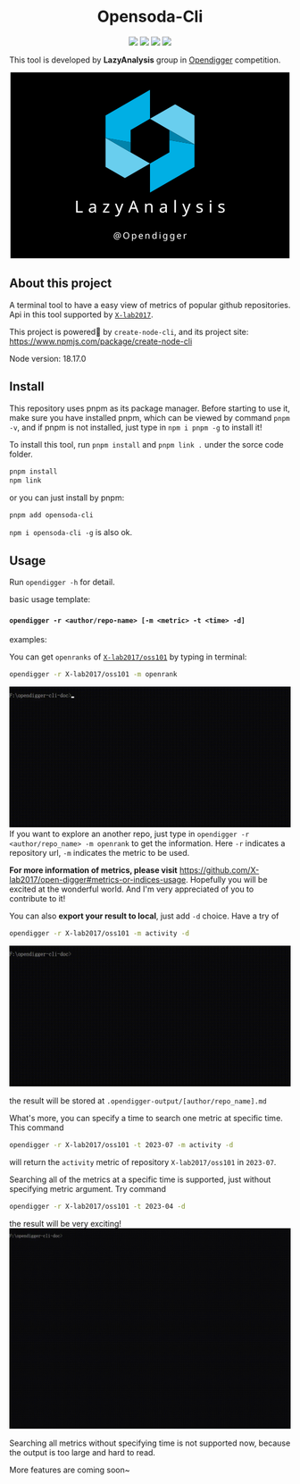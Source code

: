 <div align="center">
<h1 >
  <br/>Opensoda-Cli
</h1>

![](https://img.shields.io/badge/License-MIT-blue)
![](https://img.shields.io/badge/Node-v18.17.0-blue)
![](https://img.shields.io/badge/pnpm-v8.6.12-orange)
[![](https://img.shields.io/badge/%E7%AE%80%E4%BD%93%E4%B8%AD%E6%96%87-green)](README-CN.md)

<div align='left'>

This tool is developed by **LazyAnalysis** group in [Opendigger](https://competition.atomgit.com/competitionInfo?id=bc6603e0b8bf11ed804e6b78b4426d45) competition.

<div align="center">

![LazyAnalysis](public/LazyAnalysis.png)

<div align='left'>

## About this project

A terminal tool to have a easy view of metrics of popular github repositories. Api in this tool supported by [`X-lab2017`](https://github.com/X-lab2017).

This project is powered🚀 by `create-node-cli`, and its project site: https://www.npmjs.com/package/create-node-cli

Node version: 18.17.0

## Install

This repository uses pnpm as its package manager. Before starting to use it, make sure you have installed pnpm, which can be viewed by command `pnpm -v`, and if pnpm is not installed, just type in `npm i pnpm -g` to install it!

To install this tool, run `pnpm install` and `pnpm link .` under the sorce code folder.

```bash
pnpm install
npm link
```

or you can just install by pnpm:

```bash
pnpm add opensoda-cli
```

`npm i opensoda-cli -g` is also ok.

## Usage

Run `opendigger -h` for detail.

basic usage template:

#### `opendigger -r <author/repo-name> [-m <metric> -t <time> -d]`

examples:

You can get `openranks` of [`X-lab2017/oss101`](https://github.com/X-lab2017/oss101) by typing in terminal:

```bash
opendigger -r X-lab2017/oss101 -m openrank
```

![](/public/cut2.gif)
If you want to explore an another repo, just type in `opendigger -r <author/repo_name> -m openrank` to get the information. Here `-r` indicates a repository url, `-m` indicates the metric to be used.

**For more information of metrics, please visit** https://github.com/X-lab2017/open-digger#metrics-or-indices-usage. Hopefully you will be excited at the wonderful world. And I'm very appreciated of you to contribute to it!

You can also **export your result to local**, just add `-d` choice. Have a try of

```bash
opendigger -r X-lab2017/oss101 -m activity -d
```

![](/public/cut1.gif)

the result will be stored at `.opendigger-output/[author/repo_name].md`

What's more, you can specify a time to search one metric at specific time. This command

```bash
opendigger -r X-lab2017/oss101 -t 2023-07 -m activity -d
```

will return the `activity` metric of repository `X-lab2017/oss101` in `2023-07`.

Searching all of the metrics at a specific time is supported, just without specifying metric argument. Try command

```bash
opendigger -r X-lab2017/oss101 -t 2023-04 -d
```

the result will be very exciting!
![](/public/cut3.gif)

Searching all metrics without specifying time is not supported now, because the output is too large and hard to read.

More features are coming soon~
